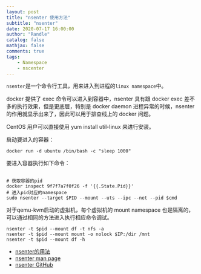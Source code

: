 ```yaml
---
layout: post
title: "nsenter 使用方法"
subtitle: "nsenter"
date: 2020-07-17 16:00:00
author: "Randle"
catalog: false
mathjax: false
comments: true
tags:
    - Namespace
    - nscenter
---
```


`nsenter`是一个命令行工具，用来进入到进程的`linux namespace`中。

docker 提供了 exec 命令可以进入到容器中，nsenter 具有跟 docker exec 差不多的执行效果，但是更底层，特别是 docker daemon 进程异常的时候，nsenter 的作用就显示出来了，因此可以用于排查线上的 docker 问题。

CentOS 用户可以直接使用 yum install util-linux 来进行安装。

启动要进入的容器：


```
docker run -d ubuntu /bin/bash -c "sleep 1000"
```
要进入容器执行如下命令：
```

# 获取容器的pid
docker inspect 9f7f7a7f0f26 -f '{{.State.Pid}}'
# 进入pid对应的namespace
sudo nsenter --target $PID --mount --uts --ipc --net --pid $cmd
```

对于qemu-kvm启动的虚拟机，每个虚拟机的 mount namespace 也是隔离的，可以通过相同的方法进入执行相应命令调试。


```
nsenter -t $pid --mount df -t nfs -a
nsenter -t $pid --mount mount -o nolock $IP:/dir /mnt
nsenter -t $pid --mount df -h
```

- [nsenter的用法](https://www.dazhuanlan.com/2020/01/06/5e12997899314/)
- [nsenter man page](https://man7.org/linux/man-pages/man1/nsenter.1.html)
- [nsenter GitHub](https://github.com/jpetazzo/nsenter)